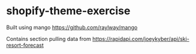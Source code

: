 # shopify-theme-exercise

Built using mango https://github.com/raylway/mango

Contains section pulling data from https://rapidapi.com/joeykyber/api/ski-resort-forecast

